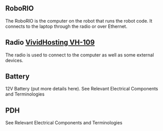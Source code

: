 RoboRIO
--
The RoboRIO is the computer on the robot that runs the robot code. It connects to the laptop through the radio or over Ethernet.

Radio [VividHosting VH-109](https://frc-radio.vivid-hosting.net/)
--
The radio is used to connect to the computer as well as some external devices. 

Battery
--
12V Battery (put more details here). See Relevant Electrical Components and Terminologies

PDH
--
See Relevant Electrical Components and Terminologies


